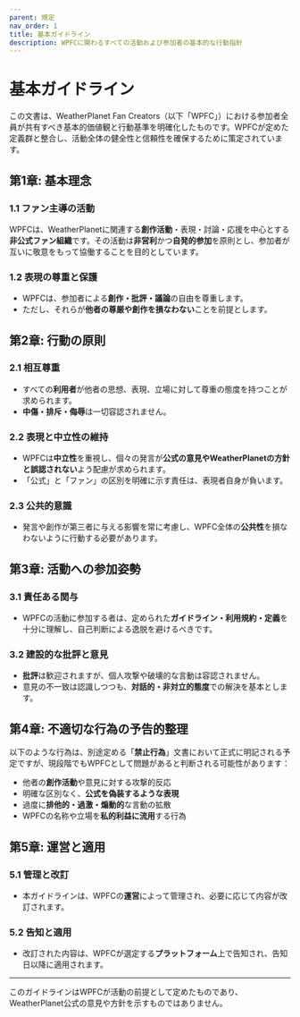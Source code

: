 ```yaml
---
parent: 規定
nav_order: 1
title: 基本ガイドライン
description: WPFCに関わるすべての活動および参加者の基本的な行動指針
---
```


# 基本ガイドライン

この文書は、WeatherPlanet Fan Creators（以下「WPFC」）における参加者全員が共有すべき基本的価値観と行動基準を明確化したものです。WPFCが定めた定義群と整合し、活動全体の健全性と信頼性を確保するために策定されています。

## 第1章: 基本理念

### 1.1 ファン主導の活動

WPFCは、WeatherPlanetに関連する**創作活動**・表現・討論・応援を中心とする**非公式ファン組織**です。その活動は**非営利**かつ**自発的参加**を原則とし、参加者が互いに敬意をもって協働することを目的としています。

### 1.2 表現の尊重と保護

- WPFCは、参加者による**創作・批評・議論**の自由を尊重します。
- ただし、それらが**他者の尊厳や創作を損なわない**ことを前提とします。

## 第2章: 行動の原則

### 2.1 相互尊重

- すべての**利用者**が他者の思想、表現、立場に対して尊重の態度を持つことが求められます。
- **中傷・排斥・侮辱**は一切容認されません。

### 2.2 表現と中立性の維持

- WPFCは**中立性**を重視し、個々の発言が**公式の意見やWeatherPlanetの方針と誤認されない**よう配慮が求められます。
- 「公式」と「ファン」の区別を明確に示す責任は、表現者自身が負います。

### 2.3 公共的意識

- 発言や創作が第三者に与える影響を常に考慮し、WPFC全体の**公共性**を損なわないように行動する必要があります。

## 第3章: 活動への参加姿勢

### 3.1 責任ある関与

- WPFCの活動に参加する者は、定められた**ガイドライン・利用規約・定義**を十分に理解し、自己判断による逸脱を避けるべきです。

### 3.2 建設的な批評と意見

- **批評**は歓迎されますが、個人攻撃や破壊的な言動は容認されません。
- 意見の不一致は認識しつつも、**対話的・非対立的態度**での解決を基本とします。

## 第4章: 不適切な行為の予告的整理

以下のような行為は、別途定める「**禁止行為**」文書において正式に明記される予定ですが、現段階でもWPFCとして問題があると判断される可能性があります：

- 他者の**創作活動**や意見に対する攻撃的反応
- 明確な区別なく、**公式を偽装するような表現**
- 過度に**排他的・過激・煽動的**な言動の拡散
- WPFCの名称や立場を**私的利益に流用**する行為

## 第5章: 運営と適用

### 5.1 管理と改訂

- 本ガイドラインは、WPFCの**運営**によって管理され、必要に応じて内容が改訂されます。

### 5.2 告知と適用

- 改訂された内容は、WPFCが選定する**プラットフォーム**上で告知され、告知日以降に適用されます。

---

このガイドラインはWPFCが活動の前提として定めたものであり、WeatherPlanet公式の意見や方針を示すものではありません。
